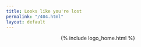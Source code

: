 ```yaml
---
title: Looks like you're lost
permalink: "/404.html"
layout: default
---
```


<header class="max-width-4 mx-auto">
<div class="clearfix">
    <!-- Dynamic site logo here -->
    {% include logo_home.html %}
</div>
</header>
